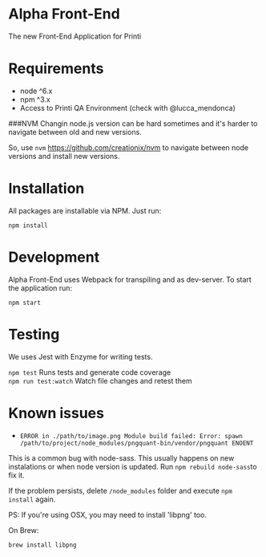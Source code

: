 Alpha Front-End
===
The new Front-End Application for Printi

Requirements
===
- node ^6.x
- npm ^3.x
- Access to Printi QA Environment (check with @lucca_mendonca)

###NVM
Changin node.js version can be hard sometimes and it's harder to navigate between old and new versions.

So, use `nvm` https://github.com/creationix/nvm to navigate between node versions and install new versions.


Installation
===

All packages are installable via NPM. Just run:

`npm install`

Development
===

Alpha Front-End uses Webpack for transpiling and as dev-server. To start the application run:

`npm start`

Testing
===

We uses Jest with Enzyme for writing tests.

`npm test` Runs tests and generate code coverage  
`npm run test:watch` Watch file changes and retest them

Known issues
===

- `ERROR in ./path/to/image.png
Module build failed: Error: spawn /path/to/project/node_modules/pngquant-bin/vendor/pngquant ENOENT`

This is a common bug with node-sass. This usually happens on new instalations or when node version is updated. Run `npm rebuild node-sass`to fix it.

If the problem persists, delete `/node_modules` folder and execute `npm install` again.

PS: If you're using OSX, you may need to install 'libpng' too.

On Brew:

`brew install libpng`
